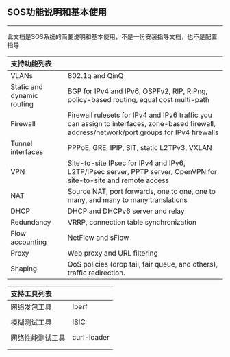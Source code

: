 ## SOS功能说明和基本使用

---

此文档是SOS系统的简要说明和基本使用，不是一份安装指导文档，也不是配置指导



| **支持功能列表** |  |
| :--- | :--- |
| VLANs | 802.1q and QinQ |
| Static and dynamic routing | BGP for IPv4 and IPv6, OSPFv2, RIP, RIPng, policy-based routing, equal cost multi-path |
| Firewall | Firewall rulesets for IPv4 and IPv6 traffic you can assign to interfaces, zone-based firewall, address/network/port groups for IPv4 firewalls |
| Tunnel interfaces | PPPoE, GRE, IPIP, SIT, static L2TPv3, VXLAN |
| VPN | Site-to-site IPsec for IPv4 and IPv6, L2TP/IPsec server, PPTP server, OpenVPN for site-to-site and remote access |
| NAT | Source NAT, port forwards, one to one, one to many, and many to many translations |
| DHCP | DHCP and DHCPv6 server and relay |
| Redundancy | VRRP, connection table synchronization |
| Flow accounting | NetFlow and sFlow |
| Proxy | Web proxy and URL filtering |
| Shaping | QoS policies \(drop tail, fair queue, and others\), traffic redirection. |



| **支持工具列表** |  |
| :--- | :--- |
| 网络发包工具 | Iperf |
|  |  |
| 模糊测试工具 | ISIC |
|  |  |
| 网络性能测试工具 | curl-loader |
|  |  |
|  |  |






























































































































































